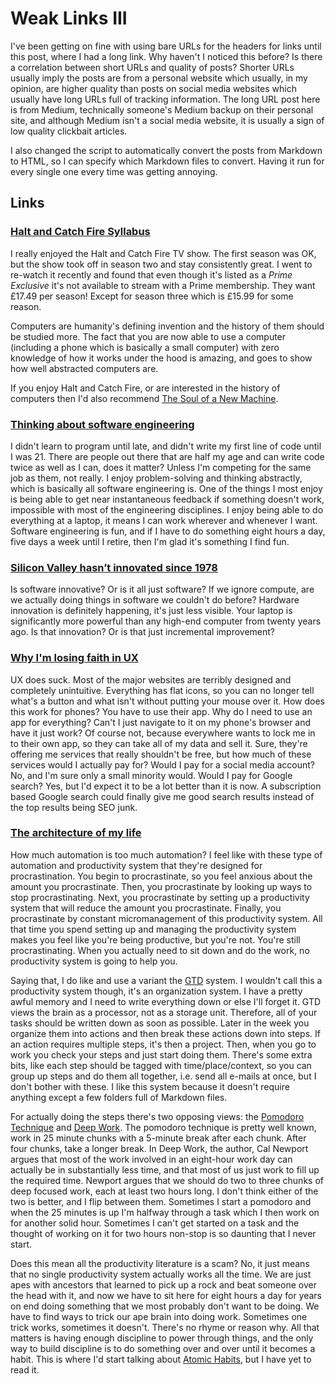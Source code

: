 # Weak Links III

I've been getting on fine with using bare URLs for the headers for links until this post, where I had a long link. Why haven't I noticed this before? Is there a correlation between short URLs and quality of posts? Shorter URLs usually imply the posts are from a personal website which usually, in my opinion, are higher quality than posts on social media websites which usually have long URLs full of tracking information. The long URL post here is from Medium, technically someone's Medium backup on their personal site, and although Medium isn't a social media website, it is usually a sign of low quality clickbait articles.

I also changed the script to automatically convert the posts from Markdown to HTML, so I can specify which Markdown files to convert. Having it run for every single one every time was getting annoying.

## Links

### [Halt and Catch Fire Syllabus](https://bits.ashleyblewer.com/halt-and-catch-fire-syllabus)

I really enjoyed the Halt and Catch Fire TV show. The first season was OK, but the show took off in season two and stay consistently great. I went to re-watch it recently and found that even though it's listed as a *Prime Exclusive* it's not available to stream with a Prime membership. They want £17.49 per season! Except for season three which is £15.99 for some reason.

Computers are humanity's defining invention and the history of them should be studied more. The fact that you are now able to use a computer (including a phone which is basically a small computer) with zero knowledge of how it works under the hood is amazing, and goes to show how well abstracted computers are.

If you enjoy Halt and Catch Fire, or are interested in the history of computers then I'd also recommend [The Soul of a New Machine](https://en.wikipedia.org/wiki/The_Soul_of_a_New_Machine).

### [Thinking about software engineering](https://nintil.com/programming)

I didn't learn to program until late, and didn't write my first line of code until I was 21. There are people out there that are half my age and can write code twice as well as I can, does it matter? Unless I'm competing for the same job as them, not really. I enjoy problem-solving and thinking abstractly, which is basically all software engineering is. One of the things I most enjoy is being able to get near instantaneous feedback if something doesn't work, impossible with most of the engineering disciplines. I enjoy being able to do everything at a laptop, it means I can work wherever and whenever I want. Software engineering is fun, and if I have to do something eight hours a day, five days a week until I retire, then I'm glad it's something I find fun.

### [Silicon Valley hasn’t innovated since 1978](http://www.lord-enki.net/medium-backup/2019-11-21_Silicon-Valley-hasn-t-innovated-since-1978-f98f315f2bf.html)

Is software innovative? Or is it all just software? If we ignore compute, are we actually doing things in software we couldn't do before? Hardware innovation is definitely happening, it's just less visible. Your laptop is significantly more powerful than any high-end computer from twenty years ago. Is that innovation? Or is that just incremental improvement?

### [Why I'm losing faith in UX](https://creativegood.com/blog/21/losing-faith-in-ux.html)

UX does suck. Most of the major websites are terribly designed and completely unintuitive. Everything has flat icons, so you can no longer tell what's a button and what isn't without putting your mouse over it. How does this work for phones? You have to use their app. Why do I need to use an app for everything? Can't I just navigate to it on my phone's browser and have it just work? Of course not, because everywhere wants to lock me in to their own app, so they can take all of my data and sell it. Sure, they're offering me services that really shouldn't be free, but how much of these services would I actually pay for? Would I pay for a social media account? No, and I'm sure only a small minority would. Would I pay for Google search? Yes, but I'd expect it to be a lot better than it is now. A subscription based Google search could finally give me good search results instead of the top results being SEO junk.

### [The architecture of my life](https://blog.nntn.nl/architecture-of-my-life-2021)

How much automation is too much automation? I feel like with these type of automation and productivity system that they're designed for procrastination. You begin to procrastinate, so you feel anxious about the amount you procrastinate. Then, you procrastinate by looking up ways to stop procrastinating. Next, you procrastinate by setting up a productivity system that will reduce the amount you procrastinate. Finally, you procrastinate by constant micromanagement of this productivity system. All that time you spend setting up and managing the productivity system makes you feel like you're being productive, but you're not. You're still procrastinating. When you actually need to sit down and do the work, no productivity system is going to help you.

Saying that, I do like and use a variant the [GTD](https://en.wikipedia.org/wiki/Getting_Things_Done) system. I wouldn't call this a productivity system though, it's an organization system. I have a pretty awful memory and I need to write everything down or else I'll forget it. GTD views the brain as a processor, not as a storage unit. Therefore, all of your tasks should be written down as soon as possible. Later in the week you organize them into actions and then break these actions down into steps. If an action requires multiple steps, it's then a project. Then, when you go to work you check your steps and just start doing them. There's some extra bits, like each step should be tagged with time/place/context, so you can group up steps and do them all together, i.e. send all e-mails at once, but I don't bother with these. I like this system because it doesn't require anything except a few folders full of Markdown files.

For actually doing the steps there's two opposing views: the [Pomodoro Technique](https://en.wikipedia.org/wiki/Pomodoro_Technique) and [Deep Work](https://www.calnewport.com/books/deep-work/). The pomodoro technique is pretty well known, work in 25 minute chunks with a 5-minute break after each chunk. After four chunks, take a longer break. In Deep Work, the author, Cal Newport argues that most of the work involved in an eight-hour work day can actually be in substantially less time, and that most of us just work to fill up the required time. Newport argues that we should do two to three chunks of deep focused work, each at least two hours long. I don't think either of the two is better, and I flip between them. Sometimes I start a pomodoro and when the 25 minutes is up I'm halfway through a task which I then work on for another solid hour. Sometimes I can't get started on a task and the thought of working on it for two hours non-stop is so daunting that I never start.

Does this mean all the productivity literature is a scam? No, it just means that no single productivity system actually works all the time. We are just apes with ancestors that learned to pick up a rock and beat someone over the head with it, and now we have to sit here for eight hours a day for years on end doing something that we most probably don't want to be doing. We have to find ways to trick our ape brain into doing work. Sometimes one trick works, sometimes it doesn't. There's no rhyme or reason why. All that matters is having enough discipline to power through things, and the only way to build discipline is to do something over and over until it becomes a habit. This is where I'd start talking about [Atomic Habits](https://jamesclear.com/atomic-habits), but I have yet to read it.
